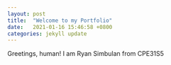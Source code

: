 ```yaml
---
layout: post
title:  "Welcome to my Portfolio"
date:   2021-01-16 15:46:58 +0800
categories: jekyll update
---
```

Greetings, human!
                I am Ryan Simbulan from CPE31S5
